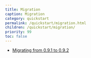 ```yaml
---
title: Migration
caption: Migration
category: quickstart
permalink: /quickstart/migration.html
children: /quickstart/migration/
priority: 99
toc: false
---
```


* [Migrating from 0.9.1 to 0.9.2](/quickstart/migration/0.9.1.html)